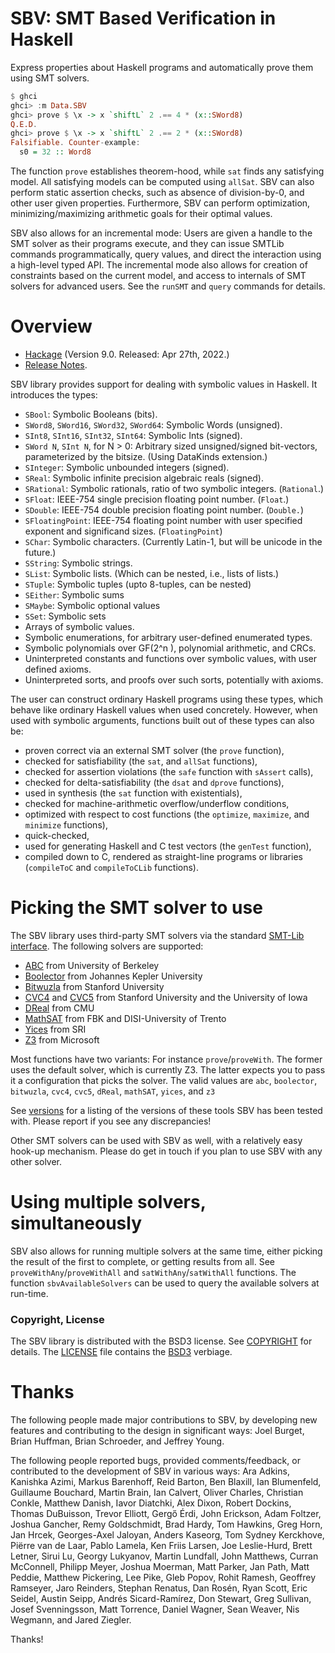 SBV: SMT Based Verification in Haskell
======================================

Express properties about Haskell programs and automatically prove them using SMT solvers.

```haskell
$ ghci
ghci> :m Data.SBV
ghci> prove $ \x -> x `shiftL` 2 .== 4 * (x::SWord8)
Q.E.D.
ghci> prove $ \x -> x `shiftL` 2 .== 2 * (x::SWord8)
Falsifiable. Counter-example:
  s0 = 32 :: Word8
```

The function `prove` establishes theorem-hood, while `sat` finds any satisfying model. All satisfying models can be computed using `allSat`. SBV can also perform static assertion checks, such as absence of division-by-0, and other user given properties. Furthermore, SBV can perform
optimization, minimizing/maximizing arithmetic goals for their optimal values.

SBV also allows for an incremental mode: Users are given a handle to the SMT solver as their programs execute, and they can issue SMTLib commands
programmatically, query values, and direct the interaction using a high-level typed API. The incremental mode also allows for creation of constraints
based on the current model, and access to internals of SMT solvers for advanced users. See the `runSMT` and `query` commands for details.

Overview
========

  - [Hackage](http://hackage.haskell.org/package/sbv) (Version 9.0. Released: Apr 27th, 2022.)
  - [Release Notes](http://github.com/LeventErkok/sbv/tree/master/CHANGES.md). 

SBV library provides support for dealing with symbolic values in Haskell. It introduces the types:

  - `SBool`: Symbolic Booleans (bits).
  - `SWord8`, `SWord16`, `SWord32`, `SWord64`: Symbolic Words (unsigned).
  - `SInt8`,  `SInt16`,  `SInt32`,  `SInt64`: Symbolic Ints (signed).
  - `SWord N`, `SInt N`, for N > 0: Arbitrary sized unsigned/signed bit-vectors, parameterized by the bitsize. (Using DataKinds extension.)
  - `SInteger`: Symbolic unbounded integers (signed).
  - `SReal`: Symbolic infinite precision algebraic reals (signed).
  - `SRational`: Symbolic rationals, ratio of two symbolic integers. (`Rational`.)
  - `SFloat`: IEEE-754 single precision floating point number. (`Float`.)
  - `SDouble`: IEEE-754 double precision floating point number. (`Double.`)
  - `SFloatingPoint`: IEEE-754 floating point number with user specified exponent and significand sizes. (`FloatingPoint`)
  - `SChar`: Symbolic characters. (Currently Latin-1, but will be unicode in the future.)
  - `SString`: Symbolic strings.
  - `SList`: Symbolic lists. (Which can be nested, i.e., lists of lists.)
  - `STuple`: Symbolic tuples (upto 8-tuples, can be nested)
  - `SEither`: Symbolic sums
  - `SMaybe`: Symbolic optional values
  - `SSet`: Symbolic sets
  - Arrays of symbolic values.
  - Symbolic enumerations, for arbitrary user-defined enumerated types.
  - Symbolic polynomials over GF(2^n ), polynomial arithmetic, and CRCs.
  - Uninterpreted constants and functions over symbolic values, with user defined axioms.
  - Uninterpreted sorts, and proofs over such sorts, potentially with axioms.

The user can construct ordinary Haskell programs using these types, which behave like ordinary Haskell values when used concretely. However, when used with symbolic arguments, functions built out of these types can also be:

  - proven correct via an external SMT solver (the `prove` function),
  - checked for satisfiability (the `sat`, and `allSat` functions),
  - checked for assertion violations (the `safe` function with `sAssert` calls),
  - checked for delta-satisfiability (the `dsat` and `dprove` functions),
  - used in synthesis (the `sat` function with existentials),
  - checked for machine-arithmetic overflow/underflow conditions,
  - optimized with respect to cost functions (the `optimize`, `maximize`, and `minimize` functions),
  - quick-checked,
  - used for generating Haskell and C test vectors (the `genTest` function),
  - compiled down to C, rendered as straight-line programs or libraries (`compileToC` and `compileToCLib` functions).


Picking the SMT solver to use
=============================
The SBV library uses third-party SMT solvers via the standard [SMT-Lib interface](http://smtlib.cs.uiowa.edu/). The following solvers
are supported:

  - [ABC](http://www.eecs.berkeley.edu/~alanmi/abc/) from University of Berkeley
  - [Boolector](http://fmv.jku.at/boolector/) from Johannes Kepler University
  - [Bitwuzla](http://bitwuzla.github.io/) from Stanford University
  - [CVC4](http://cvc4.github.io/) and [CVC5](http://cvc5.github.io/) from Stanford University and the University of Iowa
  - [DReal](http://dreal.github.com) from CMU
  - [MathSAT](http://mathsat.fbk.eu/) from FBK and DISI-University of Trento
  - [Yices](http://yices.csl.sri.com) from SRI
  - [Z3](http://github.com/Z3Prover/z3/wiki) from Microsoft
 
Most functions have two variants: For instance `prove`/`proveWith`. The former uses the default solver, which is currently Z3.
The latter expects you to pass it a configuration that picks the solver. The valid values are
`abc`, `boolector`, `bitwuzla`, `cvc4`, `cvc5`, `dReal`, `mathSAT`, `yices`, and `z3`

See [versions](http://github.com/LeventErkok/sbv/blob/master/SMTSolverVersions.md) for a listing of the versions of these tools SBV has been tested with. Please report if you see any discrepancies!

Other SMT solvers can be used with SBV as well, with a relatively easy hook-up mechanism. Please
do get in touch if you plan to use SBV with any other solver.

Using multiple solvers, simultaneously
======================================
SBV also allows for running multiple solvers at the same time, either picking the result of the first to complete, or getting results from all. See `proveWithAny`/`proveWithAll` and `satWithAny`/`satWithAll` functions. The function `sbvAvailableSolvers` can be used to query the available solvers at run-time.

### Copyright, License
The SBV library is distributed with the BSD3 license. See [COPYRIGHT](http://github.com/LeventErkok/sbv/tree/master/COPYRIGHT) for
details. The [LICENSE](http://github.com/LeventErkok/sbv/tree/master/LICENSE) file contains
the [BSD3](http://en.wikipedia.org/wiki/BSD_licenses) verbiage.

Thanks
======
The following people made major contributions to SBV, by developing new features and contributing to the design in significant ways:
Joel Burget,
Brian Huffman,
Brian Schroeder,
and Jeffrey Young.

The following people reported bugs, provided comments/feedback, or contributed to the development
of SBV in various ways:
Ara Adkins,
Kanishka Azimi,
Markus Barenhoff,
Reid Barton,
Ben Blaxill,
Ian Blumenfeld,
Guillaume Bouchard,
Martin Brain,
Ian Calvert,
Oliver Charles,
Christian Conkle,
Matthew Danish,
Iavor Diatchki,
Alex Dixon,
Robert Dockins,
Thomas DuBuisson,
Trevor Elliott,
Gergő Érdi,
John Erickson,
Adam Foltzer,
Joshua Gancher,
Remy Goldschmidt,
Brad Hardy,
Tom Hawkins,
Greg Horn,
Jan Hrcek,
Georges-Axel Jaloyan,
Anders Kaseorg,
Tom Sydney Kerckhove,
Piërre van de Laar,
Pablo Lamela,
Ken Friis Larsen,
Joe Leslie-Hurd,
Brett Letner,
Sirui Lu,
Georgy Lukyanov,
Martin Lundfall,
John Matthews,
Curran McConnell,
Philipp Meyer,
Joshua Moerman,
Matt Parker,
Jan Path,
Matt Peddie,
Matthew Pickering,
Lee Pike,
Gleb Popov,
Rohit Ramesh,
Geoffrey Ramseyer,
Jaro Reinders,
Stephan Renatus,
Dan Rosén,
Ryan Scott,
Eric Seidel,
Austin Seipp,
Andrés Sicard-Ramírez,
Don Stewart,
Greg Sullivan,
Josef Svenningsson,
Matt Torrence,
Daniel Wagner,
Sean Weaver,
Nis Wegmann,
and Jared Ziegler.

Thanks!

